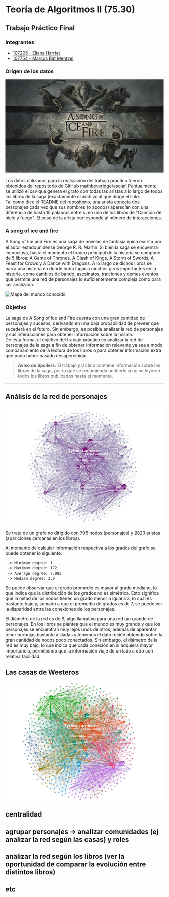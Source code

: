 # Teoría de Algoritmos II (75.30)
## Trabajo Práctico Final

### Integrantes
- [107205 - Eliana Harriet](https://github.com/ElianaHarriet)
- [107754 - Marcos Bat Mentzel](https://github.com/marcosbatm)

### Origen de los datos

![aosiaf](src/images/asoiaf.jpg)

Los datos utilizados para la realización del trabajo práctico fueron obtenidos del repositorio de GitHub [mathbeveridge/asoiaf](https://github.com/mathbeveridge/asoiaf/blob/master/data/asoiaf-all-edges.csv). Puntualmente, se utilizó el csv que genera el grafo con todas las aristas a lo largo de todos los libros de la saga (exactamente el archivo al que dirige el link).  
Tal como dice el README del repositorio, una arista conecta dos personajes cada vez que sus nombres (o apodos) aparecían con una diferencia de hasta 15 palabras entre sí en uno de los libros de "Canción de hielo y fuego". El peso de la arista corresponde al número de interacciones.  

### A song of ice and fire
A Song of Ice and Fire es una saga de novelas de fantasía épica escrita por el autor estadounidense George R. R. Martin. Si bien la saga se encuentra inconclusa, hasta el momento el tronco principal de la historia se compone de 5 libros: A Game of Thrones, A Clash of Kings, A Storm of Swords, A Feast for Crows y A Dance with Dragons. A lo largo de dichos libros se narra una historia en donde hubo lugar a muchos giros importantes en la historia, como cambios de bando, asesinatos, traiciones y demas eventos que permite una red de personajes lo suficientemente compleja como para ser analizada.  

![Mapa del mundo conocido](src/images/tkw.jpg)

### Objetivo
La saga de A Song of Ice and Fire cuenta con una gran cantidad de personajes y sucesos, derivando en una baja probabilidad de preveer que sucederá en el futuro. Sin embargo, es posible analizar la red de personajes y sus interacciones para obtener información sobre la misma.  
De esta forma, el objetivo del trabajo práctico es analizar la red de personajes de la saga a fin de obtener información relevante ya sea a modo compañamiento de la lectura de los libros o para obtener información extra que pudo haber pasado desapercibida.

> **Aviso de Spoilers**: El trabajo práctico contiene información sobre los libros de la saga, por lo que se recomienda no leerlo si no se leyeron todos los libros publicados hasta el momento.

---

## Análisis de la red de personajes

![Grafo coloreado según grados](src/images/graph_by_connections.png)

Se trata de un grafo no dirigido con 796 nodos (personajes) y 2823 aristas (apariciones cercanas en los libros).  

Al momento de calcular información respectiva a los grados del grafo se puede obtener lo siguiente:
```
 -> Minimum degree: 1
 -> Maximum degree: 122
 -> Average degree: 7.093
 -> Median degree: 3.0
```
Se puede observar que el grado promedio es mayor al grado mediano, lo que indica que la distribución de los grados no es simétrica. Esto significa que la mitad de los nodos tienen un grado menor o igual a 3, lo cual es bastante bajo y, sumado a que el promedio de grados es de 7, se puede ver la disparidad entre las conexiones de los personajes.  

El diámetro de la red es de 9, algo llamativo para una red tan grande de personajes. En los libros se plantea que el mundo es muy grande y que los personajes se encuentran muy lejos unos de otros, además de aparentar tener burbujas bastante aisladas y tenemos el dato recién obtenido sobre la gran cantidad de nodos poco conectados. Sin embargo, el diámetro de la red es muy bajo, lo que indica que cada conexión en sí adquiera mayor importancia, permitiendo que la información viaje de un lado a otro con relativa facilidad.  

<agrgar algo de clustering>

## Las casas de Westeros

![Modularity clases by gephy](src/images/graph_by_clusters.png)


## centralidad

## agrupar personajes -> analizar comunidades (ej analizar la red según las casas) y roles

## analizar la red según los libros (ver la oportunidad de comparar la evolución entre distintos libros)

## etc